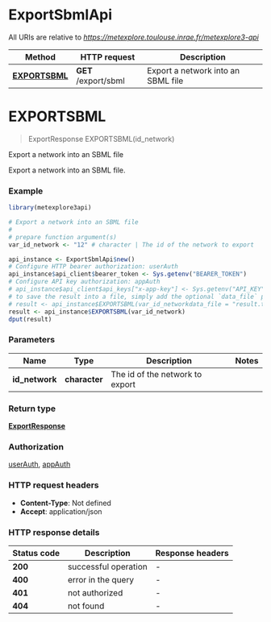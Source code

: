 # ExportSbmlApi

All URIs are relative to *https://metexplore.toulouse.inrae.fr/metexplore3-api*

Method | HTTP request | Description
------------- | ------------- | -------------
[**EXPORTSBML**](ExportSbmlApi.md#EXPORTSBML) | **GET** /export/sbml | Export a network into an SBML file


# **EXPORTSBML**
> ExportResponse EXPORTSBML(id_network)

Export a network into an SBML file

Export a network into an SBML file. 

### Example
```R
library(metexplore3api)

# Export a network into an SBML file
#
# prepare function argument(s)
var_id_network <- "12" # character | The id of the network to export

api_instance <- ExportSbmlApi$new()
# Configure HTTP bearer authorization: userAuth
api_instance$api_client$bearer_token <- Sys.getenv("BEARER_TOKEN")
# Configure API key authorization: appAuth
# api_instance$api_client$api_keys["x-app-key"] <- Sys.getenv("API_KEY")
# to save the result into a file, simply add the optional `data_file` parameter, e.g.
# result <- api_instance$EXPORTSBML(var_id_networkdata_file = "result.txt")
result <- api_instance$EXPORTSBML(var_id_network)
dput(result)
```

### Parameters

Name | Type | Description  | Notes
------------- | ------------- | ------------- | -------------
 **id_network** | **character**| The id of the network to export | 

### Return type

[**ExportResponse**](ExportResponse.md)

### Authorization

[userAuth](../README.md#userAuth), [appAuth](../README.md#appAuth)

### HTTP request headers

 - **Content-Type**: Not defined
 - **Accept**: application/json

### HTTP response details
| Status code | Description | Response headers |
|-------------|-------------|------------------|
| **200** | successful operation |  -  |
| **400** | error in the query |  -  |
| **401** | not authorized |  -  |
| **404** | not found |  -  |

